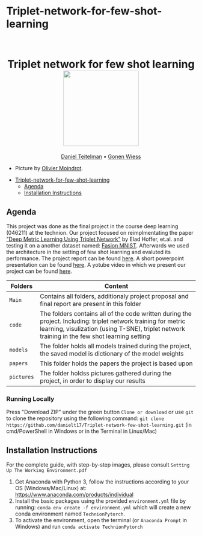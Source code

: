 # Triplet-network-for-few-shot-learning

<h1 align="center">
  <br>
Triplet network for few shot learning
  <br>
  <img src="https://omoindrot.github.io/assets/triplet_loss/triplet_loss.png" height="200">
</h1>
  <p align="center">
    <a href="https://github.com/danielt17">Daniel Teitelman</a> •
    <a href="https://github.com/GonenWeiss">Gonen Wiess</a> 
  </p>

* Picture by <a href="https://omoindrot.github.io/triplet-loss">Olivier Moindrot</a>.

</h4>


- [Triplet-network-for-few-shot-learning](#Triplet-network-for-few-shot-learning)
  * [Agenda](#agenda)
  * [Installation Instructions](#installation-instructions)


## Agenda

This project was done as the final project in the course deep learning (046211) at the technion. Our project focused on reimplmentating the paper 
<a href="https://arxiv.org/abs/1412.6622">"Deep Metric Learning Using Triplet Network"</a> by Elad Hoffer, et.al. and testing it on a another dataset named: <a href="https://github.com/zalandoresearch/fashion-mnist">Fasion MNIST</a>. Afterwards we used the architecture in the setting of few shot learning and evaluted its performance. The project report can be found <a href="https://github.com/danielt17/Triplet-network-few-shot-learning/blob/main/Triplet_Network_for_few_shot_learning.pdf">here</a>. A short powerpoint presentation can be found <a href="https://github.com/danielt17/Triplet-network-few-shot-learning/blob/main/Triplet%20network%20for%20few%20shot%20learning.pptx">here</a>. A yotube video in which we present our project can be found  <a href="https://youtu.be/c-7FTQdXjI4">here</a>.

|Folders       | Content |
|----------------|---------|
|`Main`| Contains all folders, additionaly project proposal and final report are present in this folder|
|`code`| The folders contains all of the code written during the project. Including: triplet network training for metric learning, visulization (using T-SNE), triplet network training in the few shot learning setting|
|`models`| The folder holds all models trained during the project, the saved model is dictionary of the model weights|
|`papers`| This folder holds the papers the project is based upon|
|`pictures`| The folder holdss pictures gathered during the project, in order to display our results|

### Running Locally

Press "Download ZIP" under the green button `Clone or download` or use `git` to clone the repository using the 
following command: `git clone https://github.com/danielt17/Triplet-network-few-shot-learning.git` (in cmd/PowerShell in Windows or in the Terminal in Linux/Mac)

## Installation Instructions

For the complete guide, with step-by-step images, please consult `Setting Up The Working Environment.pdf`

1. Get Anaconda with Python 3, follow the instructions according to your OS (Windows/Mac/Linux) at: https://www.anaconda.com/products/individual
2. Install the basic packages using the provided `environment.yml` file by running: `conda env create -f environment.yml` which will create a new conda environment named `TechnionPytorch`.
3. To activate the environment, open the terminal (or `Anaconda Prompt` in Windows) and run `conda activate TechnionPytorch`

